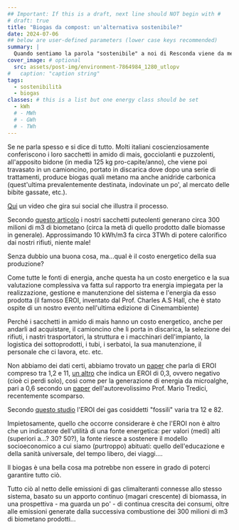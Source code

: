 ```yaml
---
## Important: If this is a draft, next line should NOT begin with #
# draft: true
title: "Biogas da compost: un'alternativa sostenibile?"
date: 2024-07-06
## below are user-defined parameters (lower case keys recommended)
summary: |
  Quando sentiamo la parola "sostenibile" a noi di Resconda viene da mettere mano alla pistola... Qualche considerazione sulla produzione di biogas da frazione organica: fino a che punto è "sostenibile".
cover_image: # optional
  src: assets/post-img/environment-7864984_1280_utlopv
#   caption: "caption string"
tags:
  - sostenibilità
  - biogas
classes: # this is a list but one energy class should be set
  - kWh
  # - MWh
  # - GWh
  # - TWh
---
```


Se ne parla spesso e si dice di tutto. Molti italiani coscienziosamente conferiscono i loro sacchetti in amido di mais, gocciolanti e puzzolenti, all'apposito bidone (in media 125 kg pro-capite/anno), che viene poi travasato in un camioncino, portato in discarica dove dopo una serie di trattamenti, produce biogas quali metano ma anche anidride carbonica (quest'ultima prevalentemente destinata, indovinate un po', al mercato delle bibite gassate, etc.).

[Qui](https://www.instagram.com/reel/C84FIjXAEYr/?igsh=M2M1c2Y0OHVtbDg4) un video che gira sui social che illustra il processo.

Secondo [questo articolo](https://www.teknoring.com/news/energie-rinnovabili/biometano-cose-quanto-produce-italia-potenzialita-rischi/) i nostri sacchetti puteolenti generano circa 300 milioni di m3 di biometano (circa la metà di quello prodotto dalle biomasse in generale). Approssimando 10 kWh/m3 fa circa 3TWh di potere calorifico dai nostri rifiuti, niente male!

Senza dubbio una buona cosa, ma...qual è il costo energetico della sua produzione?

Come tutte le fonti di energia, anche questa ha un costo energetico e la sua valutazione complessiva va fatta sul rapporto tra energia impiegata per la realizzazione, gestione e manutenzione del sistema e l'energia da esso prodotta (il famoso EROI, inventato dal Prof. Charles A.S Hall, che è stato ospite di un nostro evento nell'ultima edizione di Cinemambiente)

Perché i sacchetti in amido di mais hanno un costo energetico, anche per andarli ad acquistare, il camioncino che li porta in discarica, la selezione dei rifiuti, i nastri trasportatori, la struttura e i macchinari dell'impianto, la logistica dei sottoprodotti, i tubi, i serbatoi, la sua manutenzione, il personale che ci lavora, etc. etc.

Non abbiamo dei dati certi, abbiamo trovato un [paper](https://www.researchgate.net/publication/347840296_Energy_return_on_investment_EROI_of_biomass_conversion_systems_in_China_Meta-analysis_focused_on_system_boundary_unification) che parla di EROI compreso tra 1,2 e 11, [un altro](https://www.semanticscholar.org/paper/Application-of-Energy-Return-on-Investment-(EROI)-Gonzaga-Bienvenido/460a6e72fbc2a046227fb4ce5a0b93d55f587b9c) che indica un EROI di 0,3, ovvero negativo (cioè ci perdi solo), così come per la generazione di energia da microalghe, pari a 0,6 secondo un [paper](https://www.sciencedirect.com/science/article/pii/S0306261915001221#b0030) dell'autorevolissimo Prof. Mario Tredici, recentemente scomparso.

Secondo [questo studio](https://www.mdpi.com/1996-1073/14/16/5112) l'EROI dei gas cosiddetti "fossili" varia tra 12 e 82.

Impietosamente, quello che occorre considerare è che l'EROI non è altro che un indicatore dell'utilità di una fonte energetica: per valori (medi) alti (superiori a...? 30? 50?), la fonte riesce a sostenere il modello socioeconomico a cui siamo (purtroppo) abituati: quello dell'educazione e della sanità universale, del tempo libero, dei viaggi....

Il biogas è una bella cosa ma potrebbe non essere in grado di poterci garantire tutto ciò.

Tutto ciò al netto delle emissioni di gas climalteranti connesse allo stesso sistema, basato su un apporto continuo (magari crescente) di biomassa, in una prospettiva - ma guarda un po' - di continua crescita dei consumi, oltre alle emissioni generate dalla successiva combustione dei 300 milioni di m3 di biometano prodotti...

<!--
  created 2024-07-06 11:56:07.972314 +0200 CEST m=+0.061685376
-->
